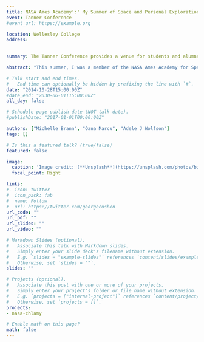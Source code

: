 ```yaml
---
title: NASA Ames Academy':' My Summer of Space and Personal Exploration (Oral)
event: Tanner Conference
#event_url: https://example.org

location: Wellesley College
address:
 

summary: The Tanner Conference provides a venue for students and alumnae to reflect critically upon, analyze, and share their off-campus experiences with others in the College community

abstract: "This summer, I was a member of the NASA Ames Academy for Space Exploration which mentors future leaders of the American Space Program by exposure to how the system works. As a research associate, I spent the majority of my time working on my individual research using algae as a model organism to understand the intracellular response to stress as it relates to evolution and mitigating this response during spaceflight. As a member of the “Academite” team comprised of nine other engineers and scientists, I developed and collected data for our Carbon dioxide and Germinating Seed (COGS) Study towards the ultimate goal of human settlement beyond Earth. Additionally, I had the opportunity to meet numerous figureheads in the space industry and to tour other NASA centers and private aerospace companies. Through this challenging and unforgettable summer as a leader, I confirmed my passion for a career in the space industry."

# Talk start and end times.
#   End time can optionally be hidden by prefixing the line with `#`.
date: "2014-10-28T15:00:00Z"
#date_end: "2030-06-01T15:00:00Z"
all_day: false

# Schedule page publish date (NOT talk date).
#publishDate: "2017-01-01T00:00:00Z"

authors: ["Michelle Brann", "Oana Marcu", "Adele J Wolfson"]
tags: []

# Is this a featured talk? (true/false)
featured: false

image:
  caption: 'Image credit: [**Unsplash**](https://unsplash.com/photos/bzdhc5b3Bxs)'
  focal_point: Right

links:
#- icon: twitter
#  icon_pack: fab
#  name: Follow
#  url: https://twitter.com/georgecushen
url_code: ""
url_pdf: ""
url_slides: ""
url_video: ""

# Markdown Slides (optional).
#   Associate this talk with Markdown slides.
#   Simply enter your slide deck's filename without extension.
#   E.g. `slides = "example-slides"` references `content/slides/example-slides.md`.
#   Otherwise, set `slides = ""`.
slides: ""

# Projects (optional).
#   Associate this post with one or more of your projects.
#   Simply enter your project's folder or file name without extension.
#   E.g. `projects = ["internal-project"]` references `content/project/deep-learning/index.md`.
#   Otherwise, set `projects = []`.
projects:
- nasa-chlamy

# Enable math on this page?
math: false
---
```



